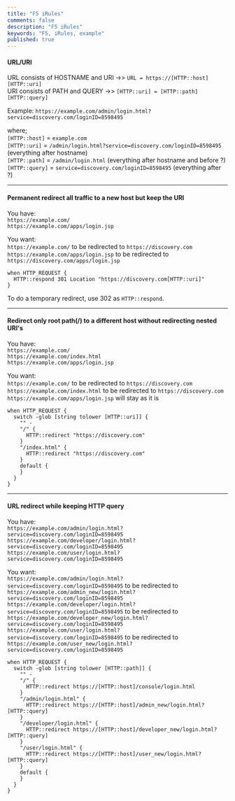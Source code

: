 ```yaml
---
title: "F5 iRules"
comments: false
description: "F5 iRules"
keywords: "F5, iRules, example"
published: true
---
```


#### URL/URI  
URL consists of HOSTNAME and URI ->> `URL = https://[HTTP::host][HTTP::uri]`  
URI consists of PATH and QUERY ->> `[HTTP::uri] = [HTTP::path][HTTP::query]`  

Example: `https://example.com/admin/login.html?service=discovery.com/loginID=8598495`  

where;  
`[HTTP::host]` = `example.com`  
`[HTTP::uri]` = `/admin/login.html?service=discovery.com/loginID=8598495` (everything after hostname)  
`[HTTP::path]` = `/admin/login.html` (everything after hostname and before ?)  
`[HTTP::query]` = `service=discovery.com/loginID=8598495` (everything after ?)  

---

#### Permanent redirect all traffic to a new host but keep the URI  

You have:  
`https://example.com/`  
`https://example.com/apps/login.jsp`  

You want:  
`https://example.com/` to be redirected to `https://discovery.com`  
`https://example.com/apps/login.jsp` to be redirected to `https://discovery.com/apps/login.jsp`  

```
when HTTP_REQUEST {
  HTTP::respond 301 Location "https://discovery.com[HTTP::uri]"
}
```
To do a temporary redirect, use 302 as `HTTP::respond`.

---

#### Redirect only root path(/) to a different host without redirecting nested URI's  

You have:  
`https://example.com/`  
`https://example.com/index.html`  
`https://example.com/apps/login.jsp`  

You want:  
`https://example.com/` to be redirected to `https://discovery.com`  
`https://example.com/index.html` to be redirected to `https://discovery.com`  
`https://example.com/apps/login.jsp` will stay as it is  

```
when HTTP_REQUEST {
  switch -glob [string tolower [HTTP::uri]] {
    "" -
    "/" {
      HTTP::redirect "https://discovery.com"
    }
    "/index.html" {
      HTTP::redirect "https://discovery.com"
    }
    default {
    }
  }
}
```

---

#### URL redirect while keeping HTTP query

You have:  
`https://example.com/admin/login.html?service=discovery.com/loginID=8598495`  
`https://example.com/developer/login.html?service=discovery.com/loginID=8598495`  
`https://example.com/user/login.html?service=discovery.com/loginID=8598495`

You want:  
`https://example.com/admin/login.html?service=discovery.com/loginID=8598495` to be redirected to `https://example.com/admin_new/login.html?service=discovery.com/loginID=8598495`  
`https://example.com/developer/login.html?service=discovery.com/loginID=8598495` to be redirected to `https://example.com/developer_new/login.html?service=discovery.com/loginID=8598495`  
`https://example.com/user/login.html?service=discovery.com/loginID=8598495` to be redirected to `https://example.com/user_new/login.html?service=discovery.com/loginID=8598495`  

```
when HTTP_REQUEST {
  switch -glob [string tolower [HTTP::path]] {
    "" -
    "/" {
      HTTP::redirect https://[HTTP::host]/console/login.html
    }
    "/admin/login.html" {
      HTTP::redirect https://[HTTP::host]/admin_new/login.html?[HTTP::query]
    }
    "/developer/login.html" {
      HTTP::redirect https://[HTTP::host]/developer_new/login.html?[HTTP::query]
    }
    "/user/login.html" {
      HTTP::redirect https://[HTTP::host]/user_new/login.html?[HTTP::query]
    }
    default {
    }
  }
}
```

